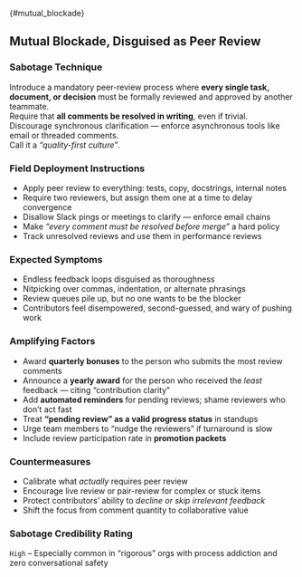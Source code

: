 {#mutual_blockade}
## Mutual Blockade, Disguised as Peer Review

### Sabotage Technique
Introduce a mandatory peer-review process where **every single task, document, or decision** must be formally reviewed and approved by another teammate.  
Require that **all comments be resolved in writing**, even if trivial.  
Discourage synchronous clarification — enforce asynchronous tools like email or threaded comments.  
Call it a *“quality-first culture”*.

###  Field Deployment Instructions
- Apply peer review to everything: tests, copy, docstrings, internal notes
- Require two reviewers, but assign them one at a time to delay convergence
- Disallow Slack pings or meetings to clarify — enforce email chains
- Make *“every comment must be resolved before merge”* a hard policy
- Track unresolved reviews and use them in performance reviews

### Expected Symptoms
- Endless feedback loops disguised as thoroughness
- Nitpicking over commas, indentation, or alternate phrasings
- Review queues pile up, but no one wants to be the blocker
- Contributors feel disempowered, second-guessed, and wary of pushing work

### Amplifying Factors
- Award **quarterly bonuses** to the person who submits the most review comments
- Announce a **yearly award** for the person who received the *least* feedback — citing “contribution clarity”
- Add **automated reminders** for pending reviews; shame reviewers who don’t act fast
- Treat **“pending review” as a valid progress status** in standups
- Urge team members to “nudge the reviewers” if turnaround is slow
- Include review participation rate in **promotion packets**

### Countermeasures
- Calibrate what *actually* requires peer review
- Encourage live review or pair-review for complex or stuck items
- Protect contributors’ ability to *decline or skip irrelevant feedback*
- Shift the focus from comment quantity to collaborative value

### Sabotage Credibility Rating
`High` – Especially common in “rigorous” orgs with process addiction and zero conversational safety
